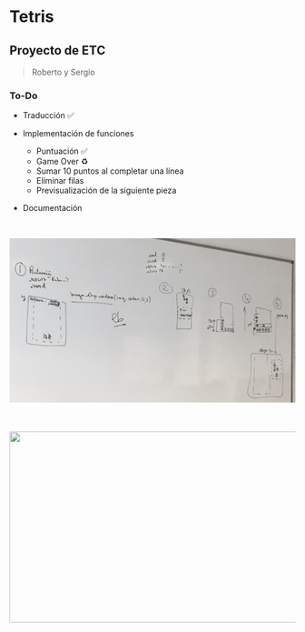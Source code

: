 # Tetris

## Proyecto de ETC

> Roberto y Sergio

### To-Do
- Traducción ✅
- Implementación de funciones

    - Puntuación ✅
    - Game Over ♻️
    - Sumar 10 puntos al completar una línea
    - Eliminar filas
    - Previsualización de la siguiente pieza
    
- Documentación

<br>

![Funciones](IMG_4233.jpg)

<br>
<br>
<img src="http://uy.emedemujer.com/wp-content/uploads/sites/4/2017/04/cube-1678974_1920.png" width="640" height="336">



